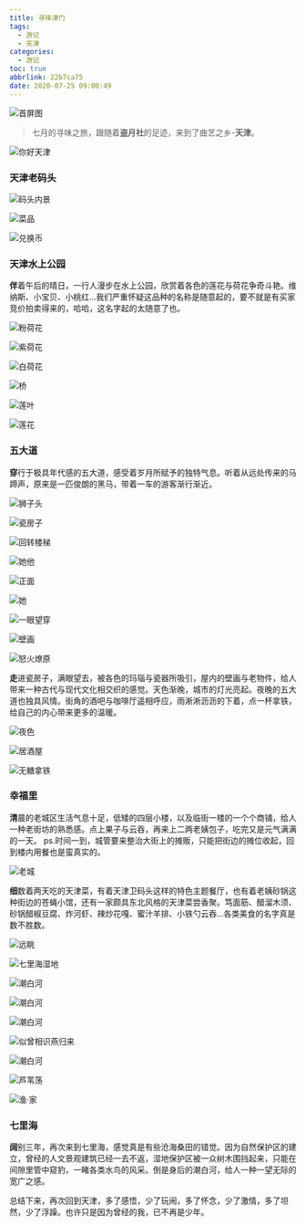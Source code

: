 ```yaml
---
title: 寻味津门
tags:
  - 游记
  - 天津
categories:
  - 游记
toc: true
abbrlink: 22b7ca75
date: 2020-07-25 09:00:49
---
```


![首屏图](https://s1.ax1x.com/2020/07/28/akXZJH.jpg)

<!-- more -->

> 七月的寻味之旅，跟随着**盗月社**的足迹，来到了曲艺之乡-**天津**。

![你好天津](https://s1.ax1x.com/2020/07/28/akfbqA.jpg)

### 天津老码头

![码头内景](https://s1.ax1x.com/2020/07/28/akf7KH.jpg)

![菜品](https://s1.ax1x.com/2020/07/28/akfHrd.jpg)

![兑换币](https://s1.ax1x.com/2020/07/28/akfvPf.jpg)

### 天津水上公园

**伴**着午后的晴日，一行人漫步在水上公园，欣赏着各色的莲花与荷花争奇斗艳。维纳斯、小宝贝、小桃红…我们严重怀疑这品种的名称是随意起的，要不就是有买家竞价拍卖得来的，哈哈，这名字起的太随意了也。

![粉荷花](https://s1.ax1x.com/2020/07/28/akfoxe.jpg)

![紫荷花](https://s1.ax1x.com/2020/07/28/akh9MQ.jpg)

![白荷花](https://s1.ax1x.com/2020/07/28/akfOat.jpg)

![桥](https://s1.ax1x.com/2020/07/28/akfXIP.jpg)

![莲叶](https://s1.ax1x.com/2020/07/28/akfxG8.jpg)

![莲花](https://s1.ax1x.com/2020/07/28/akhSxg.jpg)

### 五大道

**穿**行于极具年代感的五大道，感受着岁月所赋予的独特气息。听着从远处传来的马蹄声，原来是一匹俊朗的黑马，带着一车的游客渐行渐近。

![狮子头](https://s1.ax1x.com/2020/07/28/akhPqs.jpg)

![瓷房子](https://s1.ax1x.com/2020/07/28/akhFZn.jpg)

![回转楼梯](https://s1.ax1x.com/2020/07/28/akhAI0.jpg)

![她他](https://s1.ax1x.com/2020/07/28/akhZGT.jpg)

![正面](https://s1.ax1x.com/2020/07/28/akhmzF.jpg)

![她](https://s1.ax1x.com/2020/07/28/akheRU.jpg)

![一眼望穿](https://s1.ax1x.com/2020/07/28/akhuM4.jpg)

![壁画](https://s1.ax1x.com/2020/07/28/akhasH.jpg)

![怒火燎原](https://s1.ax1x.com/2020/07/28/akhKsJ.jpg)

**走**进瓷房子，满眼望去，被各色的玛瑙与瓷器所吸引，屋内的壁画与老物件，给人带来一种古代与现代文化相交织的感觉。天色渐晚，城市的灯光亮起。夜晚的五大道也独具风情。街角的酒吧与咖啡厅遥相呼应，雨淅淅沥沥的下着，点一杯拿铁，给自己的内心带来更多的温暖。

![夜色](https://s1.ax1x.com/2020/07/28/akhViV.jpg)

![居酒屋](https://s1.ax1x.com/2020/07/28/akfzRS.jpg)

![无糖拿铁](https://s1.ax1x.com/2020/07/28/akhCrj.jpg)

### 幸福里

**清**晨的老城区生活气息十足，低矮的四层小楼，以及临街一楼的一个个商铺，给人一种老街坊的熟悉感。点上果子与云吞，再来上二两老姨包子，吃完又是元气满满的一天。
ps.时间一到，城管要来整治大街上的摊贩，只能把街边的摊位收起，回到楼内用餐也是蛮真实的。

![老城](https://s1.ax1x.com/2020/07/28/akhkaq.jpg)

**细**数着两天吃的天津菜，有着天津卫码头这样的特色主题餐厅，也有着老姨砂锅这种街边的苍蝇小馆，还有一家颇具东北风格的天津菜尝香聚。笃面筋、醋溜木须、砂锅醋椒豆腐、炸河虾、辣炒花嘎、蜜汁羊排、小铁勺云吞…各类美食的名字真是数不胜数。

![远眺](https://s1.ax1x.com/2020/07/28/akhML9.jpg)

![七里海湿地](https://s1.ax1x.com/2020/07/28/akh1d1.jpg)

![潮白河](https://s1.ax1x.com/2020/07/28/akhYRO.jpg)

![潮白河](https://s1.ax1x.com/2020/07/28/akh3Ix.jpg)

![潮白河](https://s1.ax1x.com/2020/07/28/akhGi6.jpg)

![似曾相识燕归来](https://s1.ax1x.com/2020/07/28/akhJJK.jpg)

![潮白河](https://s1.ax1x.com/2020/07/28/akhtzD.jpg)

![芦苇荡](https://s1.ax1x.com/2020/07/28/akhdLd.jpg)

![渔·家](https://s1.ax1x.com/2020/07/28/akhUQe.jpg)

### 七里海

**阔**别三年，再次来到七里海，感觉真是有些沧海桑田的错觉。因为自然保护区的建立，曾经的人文景观建筑已经一去不返，湿地保护区被一众树木围挡起来，只能在间隙里管中窥豹，一睹各类水鸟的风采。倒是身后的潮白河，给人一种一望无际的宽广之感。

总结下来，再次回到天津，多了感悟，少了玩闹，多了怀念，少了激情，多了坦然，少了浮躁。也许只是因为曾经的我，已不再是少年。
